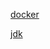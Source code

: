 [docker](https://download.docker.com/linux/static/stable/x86_64/)

[jdk](https://www.openlogic.com/openjdk-downloads)